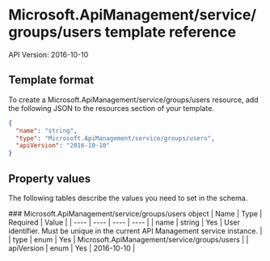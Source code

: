# Microsoft.ApiManagement/service/groups/users template reference
API Version: 2016-10-10
## Template format

To create a Microsoft.ApiManagement/service/groups/users resource, add the following JSON to the resources section of your template.

```json
{
  "name": "string",
  "type": "Microsoft.ApiManagement/service/groups/users",
  "apiVersion": "2016-10-10"
}
```
## Property values

The following tables describe the values you need to set in the schema.

<a id="Microsoft.ApiManagement/service/groups/users" />
### Microsoft.ApiManagement/service/groups/users object
|  Name | Type | Required | Value |
|  ---- | ---- | ---- | ---- |
|  name | string | Yes | User identifier. Must be unique in the current API Management service instance. |
|  type | enum | Yes | Microsoft.ApiManagement/service/groups/users |
|  apiVersion | enum | Yes | 2016-10-10 |

